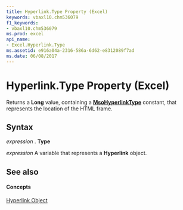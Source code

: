 ```yaml
---
title: Hyperlink.Type Property (Excel)
keywords: vbaxl10.chm536079
f1_keywords:
- vbaxl10.chm536079
ms.prod: excel
api_name:
- Excel.Hyperlink.Type
ms.assetid: e916a04a-2316-586a-6d62-e8312089f7ad
ms.date: 06/08/2017
---
```



# Hyperlink.Type Property (Excel)

Returns a  **Long** value, containing a **[MsoHyperlinkType](http://msdn.microsoft.com/library/4945ef63-e47e-2305-b4d2-afbc1c086f4d%28Office.15%29.aspx)** constant, that represents the location of the HTML frame.


## Syntax

 _expression_ . **Type**

 _expression_ A variable that represents a **Hyperlink** object.


## See also


#### Concepts


[Hyperlink Object](Excel.Hyperlink.md)

